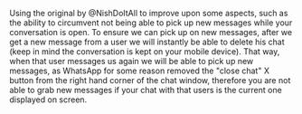 Using the original by @NishDoItAll to improve upon some aspects, such as the ability to circumvent not being able to pick up new messages while your conversation is open.
To ensure we can pick up on new messages, after we get a new message from a user we will instantly be able to delete his chat (keep in mind the conversation is kept on your mobile device).
That way, when that user messages us again we will be able to pick up new messages, as WhatsApp for some reason removed the "close chat" X button from the right hand corner of the chat window, therefore you are not able to grab new messages if your chat with that users is the current one displayed on screen.
